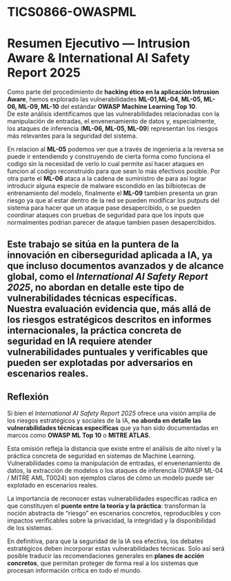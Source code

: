 # TICS0866-OWASPML
# Resumen Ejecutivo — Intrusion Aware & International AI Safety Report 2025

Como parte del procedimiento de **hacking ético en la aplicación Intrusion Aware**, hemos explorado las vulnerabilidades **ML-01,ML-04, ML-05, ML-06, ML-09, ML-10** del estándar **OWASP Machine Learning Top 10**.  
De este análisis identificamos que las vulnerabilidades relacionadas con la manipulación de entradas, el envenenamiento de datos y, especialmente, los ataques de inferencia (**ML-06, ML-05, ML-09**) representan los riesgos más relevantes para la seguridad del sistema.

En relacion al **ML-05** podemos ver que a través de ingenieria a la reversa se puede ir entendiendo y construyendo de cierta forma como funciona el codigo sin la necesidad de verlo lo cual permite así hacer ataques en funcion al codigo reconstruido para que sean lo más efectivos posible. Por otra parte el **ML-06** ataca a la cadena de suministro de para así lograr introducir alguna especie de malware escondido en las bilbiotecas de entrenamiento del modelo, finalmente el **ML-09** tambien presenta un gran riesgo ya que al estar dentro de la red se pueden modificar los putputs del sistema para hacer que un ataque pase desapercibido, o se pueden coordinar ataques con pruebas de seguridad para que los inputs que normalmentes podrian parecer de ataque tambien pasen desapercibidos.

Este trabajo se sitúa en la puntera de la innovación en ciberseguridad aplicada a IA, ya que incluso documentos avanzados y de alcance global, como el *International AI Safety Report 2025*, no abordan en detalle este tipo de vulnerabilidades técnicas específicas.  
Nuestra evaluación evidencia que, más allá de los riesgos estratégicos descritos en informes internacionales, la práctica concreta de seguridad en IA requiere atender vulnerabilidades puntuales y verificables que pueden ser explotadas por adversarios en escenarios reales.
---

## Reflexión

Si bien el *International AI Safety Report 2025* ofrece una visión amplia de los riesgos estratégicos y sociales de la IA, **no aborda en detalle las vulnerabilidades técnicas específicas** que ya han sido documentadas en marcos como **OWASP ML Top 10** o **MITRE ATLAS**.  

Esta omisión refleja la distancia que existe entre el análisis de alto nivel y la práctica concreta de seguridad en sistemas de Machine Learning. Vulnerabilidades como la manipulación de entradas, el envenenamiento de datos, la extracción de modelos o los ataques de inferencia (OWASP ML-04 / MITRE AML.T0024) son ejemplos claros de cómo un modelo puede ser explotado en escenarios reales.  

La importancia de reconocer estas vulnerabilidades específicas radica en que constituyen el **puente entre la teoría y la práctica**: transforman la noción abstracta de “riesgo” en escenarios concretos, reproducibles y con impactos verificables sobre la privacidad, la integridad y la disponibilidad de los sistemas.  

En definitiva, para que la seguridad de la IA sea efectiva, los debates estratégicos deben incorporar estas vulnerabilidades técnicas. Solo así será posible traducir las recomendaciones generales en **planes de acción concretos**, que permitan proteger de forma real a los sistemas que procesan información crítica en todo el mundo.  

